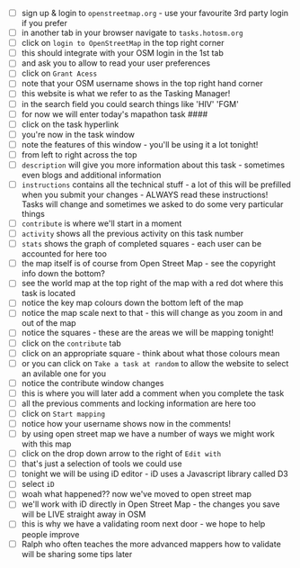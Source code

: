 - [ ]  sign up & login to `openstreetmap.org` - use your favourite 3rd party login if you prefer
- [ ] in another tab in your browser navigate to `tasks.hotosm.org`
- [ ] click on `login to OpenStreetMap` in the top right corner
- [ ] this should integrate with your OSM login in the 1st tab
- [ ] and ask you to allow to read your user preferences
- [ ] click on `Grant Acess`
- [ ] note that your OSM username shows in the top right hand corner
- [ ] this website is what we refer to as the Tasking Manager!
- [ ] in the search field you could search things like 'HIV' 'FGM'
- [ ] for now we will enter today's mapathon task ####
- [ ] click on the task hyperlink
- [ ] you're now in the task window
- [ ] note the features of this window - you'll be using it a lot tonight!
- [ ] from left to right across the top
- [ ] `description` will give you more information about this task - sometimes even blogs and additional information
- [ ] `instructions` contains all the technical stuff - a lot of this will be prefilled when you submit your changes - ALWAYS read these instructions! Tasks will change and sometimes we asked to do some very particular things
- [ ] `contribute` is where we'll start in a moment
- [ ] `activity` shows all the previous activity on this task number
- [ ] `stats` shows the graph of completed squares - each user can be accounted for here too
- [ ] the map itself is of course from Open Street Map - see the copyright info down the bottom?
- [ ] see the world map at the top right of the map with a red dot where this task is located
- [ ] notice the key map colours down the bottom left of the map
- [ ] notice the map scale next to that - this will change as you zoom in and out of the map
- [ ] notice the squares - these are the areas we will be mapping tonight!
- [ ] click on the `contribute` tab
- [ ] click on an appropriate square - think about what those colours mean
- [ ] or you can click on `Take a task at random` to allow the website to select an avilable one for you
- [ ] notice the contribute window changes
- [ ] this is where you will later add a comment when you complete the task
- [ ] all the previous comments and locking information are here too
- [ ] click on `Start mapping`
- [ ] notice how your username shows now in the comments!
- [ ] by using open street map we have a number of ways we might work with this map
- [ ] click on the drop down arrow to the right of `Edit with`
- [ ] that's just a selection of tools we could use
- [ ] tonight we will be using iD editor - iD uses a Javascript library called D3
- [ ] select `iD`
- [ ] woah what happened?? now we've moved to open street map
- [ ] we'll work with iD directly in Open Street Map - the changes you save will be LIVE straight away in OSM
- [ ] this is why we have a validating room next door - we hope to help people improve
- [ ] Ralph who often teaches the more advanced mappers how to validate will be sharing some tips later
